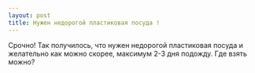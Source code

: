 ```yaml
---
layout: post 
title: Нужен недорогой пластиковая посуда ! 
--- 
```

Срочно! Так получилось, что нужен недорогой пластиковая посуда и желательно как можно скорее, максимум 2-3 дня подожду. Где взять можно?
